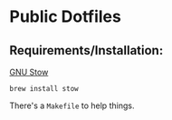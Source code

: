 # Public Dotfiles

## Requirements/Installation:

[GNU Stow](https://www.gnu.org/software/stow/)

```
brew install stow
```

There's a `Makefile` to help things.
